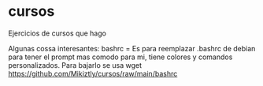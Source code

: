 # cursos
 Ejercicios de cursos que hago

Algunas cossa interesantes:
bashrc = Es para reemplazar .bashrc de debian para tener el prompt mas comodo para mi, tiene colores y comandos personalizados. Para bajarlo se usa wget https://github.com/Mikiztly/cursos/raw/main/bashrc
